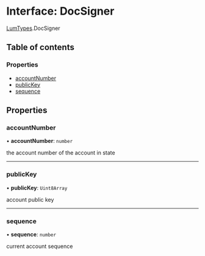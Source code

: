 # Interface: DocSigner

[LumTypes](../modules/LumTypes.md).DocSigner

## Table of contents

### Properties

- [accountNumber](LumTypes.DocSigner.md#accountnumber)
- [publicKey](LumTypes.DocSigner.md#publickey)
- [sequence](LumTypes.DocSigner.md#sequence)

## Properties

### accountNumber

• **accountNumber**: `number`

the account number of the account in state

___

### publicKey

• **publicKey**: `Uint8Array`

account public key

___

### sequence

• **sequence**: `number`

current account sequence
